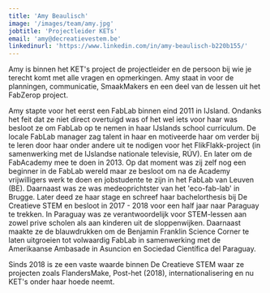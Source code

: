 ```yaml
---
title: 'Amy Beaulisch'
image: '/images/team/amy.jpg'
jobtitle: 'Projectleider KETs'
email: 'amy@decreatievestem.be'
linkedinurl: 'https://www.linkedin.com/in/amy-beaulisch-b220b155/'
---
```


Amy is binnen het KET's project de projectleider en de persoon bij wie je terecht komt met alle vragen en opmerkingen. Amy staat in voor de planningen, communicatie, SmaakMakers en een deel van de lessen uit het FabZerop project.

Amy stapte voor het eerst een FabLab binnen eind 2011 in IJsland. Ondanks het feit dat ze niet direct overtuigd was of het wel iets voor haar was besloot ze om FabLab op te nemen in haar IJslands school curriculum. De locale FabLab manager zag talent in haar en motiveerde haar om verder bij te leren door haar onder andere uit te nodigen voor het FlikFlakk-project (in samenwerking met de IJslandse nationale televisie, RÚV). En later  om de FabAcademy mee te doen in 2013. Op dat moment was zij zelf nog een beginner in de FabLab wereld maar ze besloot om na de Academy vrijwilligers werk te doen en jobstudente te zijn in het FabLab van Leuven (BE). Daarnaast was ze was medeoprichtster van het 'eco-fab-lab' in Brugge. Later deed ze haar stage en schreef haar bachelorthesis bij De Creatieve STEM en besloot in 2017 - 2018 voor een half jaar naar Paraguay te trekken. In Paraguay was ze verantwoordelijk voor STEM-lessen aan zowel prive scholen als aan kinderen uit de sloppenwijken. Daarnaast maakte ze de blauwdrukken om de Benjamin Franklin Science Corner te laten uitgroeien tot volwaardig FabLab in samenwerking met de Amerikaanse Ambasade in Asuncion en Sociedad Científica del Paraguay.

Sinds 2018 is ze een vaste waarde binnen De Creatieve STEM waar ze projecten zoals FlandersMake, Post-het (2018), internationalisering en nu KET's onder haar hoede neemt. 